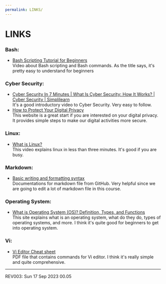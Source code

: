 ```yaml
---
permalink: LINKS/
---
```

# LINKS

### Bash:
- [Bash Scripting Tutorial for Beginners](https://www.youtube.com/watch?v=tK9Oc6AEnR4)</br>Video about Bash scripting and Bash commands. As the title says, it's pretty easy to understand for beginners

### Cyber Security:
- [Cyber Security In 7 Minutes | What Is Cyber Security: How It Works? | Cyber Security | Simplilearn](https://www.youtube.com/watch?v=inWWhr5tnEA)</br>It's a good introductory video to Cyber Security. Very easy to follow.
- [How to Protect Your Digital Privacy](https://www.nytimes.com/guides/privacy-project/how-to-protect-your-digital-privacy)</br>This website is a great start if you are interested on your digital privacy. It provides simple steps to make our digital activities more secure.

### Linux:
- [What is Linux?](https://www.linux.com/what-is-linux/)</br>This video explains linux in less than three minutes. It's good if you are busy.

### Markdown:
- [Basic writing and formatting syntax](https://docs.github.com/en/get-started/writing-on-github/getting-started-with-writing-and-formatting-on-github/basic-writing-and-formatting-syntax)</br>Documentations for markdown file from GitHub. Very helpful since we are going to edit a lot of markdown file in this course.

### Operating System:
- [What is Operating System (OS)? Definition, Types, and Functions](https://www.mygreatlearning.com/blog/what-is-operating-system/)</br>This site explains what is an operating system, what do they do, types of operating systems, and more. I think it's quite good for beginners to get into operating system.

### Vi:
- [Vi Editor Cheat sheet](https://www.cse.scu.edu/~yfang/coen11/vi-CheatSheet.pdf)</br>PDF file that contains commands for Vi editor. I think it's really simple and quite comprehensive.

---
REV003: Sun 17 Sep 2023 00.05
